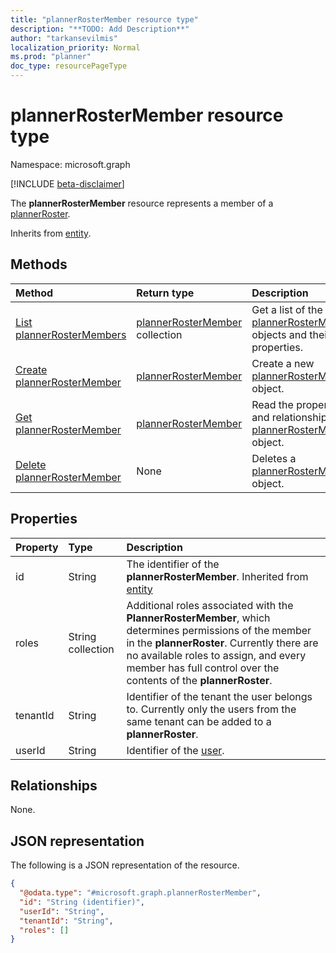 ```yaml
---
title: "plannerRosterMember resource type"
description: "**TODO: Add Description**"
author: "tarkansevilmis"
localization_priority: Normal
ms.prod: "planner"
doc_type: resourcePageType
---
```


# plannerRosterMember resource type

Namespace: microsoft.graph

[!INCLUDE [beta-disclaimer](../../includes/beta-disclaimer.md)]

The **plannerRosterMember** resource represents a member of a [plannerRoster](plannerRoster.md).


Inherits from [entity](../resources/entity.md).

## Methods
|Method|Return type|Description|
|:---|:---|:---|
|[List plannerRosterMembers](../api/plannerroster-list-members.md)|[plannerRosterMember](../resources/plannerrostermember.md) collection|Get a list of the [plannerRosterMember](../resources/plannerrostermember.md) objects and their properties.|
|[Create plannerRosterMember](../api/plannerroster-post-members.md)|[plannerRosterMember](../resources/plannerrostermember.md)|Create a new [plannerRosterMember](../resources/plannerrostermember.md) object.|
|[Get plannerRosterMember](../api/plannerrostermember-get.md)|[plannerRosterMember](../resources/plannerrostermember.md)|Read the properties and relationships of a [plannerRosterMember](../resources/plannerrostermember.md) object.|
|[Delete plannerRosterMember](../api/plannerrostermember-delete.md)|None|Deletes a [plannerRosterMember](../resources/plannerrostermember.md) object.|

## Properties
|Property|Type|Description|
|:---|:---|:---|
|id|String|The identifier of the **plannerRosterMember**. Inherited from [entity](../resources/entity.md)|
|roles|String collection|Additional roles associated with the **PlannerRosterMember**, which determines permissions of the member in the **plannerRoster**. Currently there are no available roles to assign, and every member has full control over the contents of the **plannerRoster**.|
|tenantId|String|Identifier of the tenant the user belongs to. Currently only the users from the same tenant can be added to a **plannerRoster**. |
|userId|String|Identifier of the [user](user.md).|

## Relationships
None.

## JSON representation
The following is a JSON representation of the resource.
<!-- {
  "blockType": "resource",
  "keyProperty": "id",
  "@odata.type": "microsoft.graph.plannerRosterMember",
  "baseType": "microsoft.graph.entity",
  "openType": false
}
-->
``` json
{
  "@odata.type": "#microsoft.graph.plannerRosterMember",
  "id": "String (identifier)",
  "userId": "String",
  "tenantId": "String",
  "roles": []
}
```

